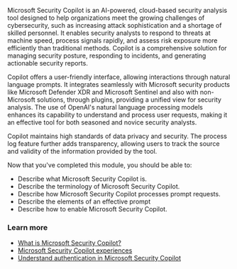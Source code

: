 
Microsoft Security Copilot is an AI-powered, cloud-based security analysis tool designed to help organizations meet the growing challenges of cybersecurity, such as increasing attack sophistication and a shortage of skilled personnel. It enables security analysts to respond to threats at machine speed, process signals rapidly, and assess risk exposure more efficiently than traditional methods. Copilot is a comprehensive solution for managing security posture, responding to incidents, and generating actionable security reports.

Copilot offers a user-friendly interface, allowing interactions through natural language prompts. It integrates seamlessly with Microsoft security products like Microsoft Defender XDR and Microsoft Sentinel and also with non-Microsoft solutions, through plugins, providing a unified view for security analysis. The use of OpenAI's natural language processing models enhances its capability to understand and process user requests, making it an effective tool for both seasoned and novice security analysts.

Copilot maintains high standards of data privacy and security. The process log feature further adds transparency, allowing users to track the source and validity of the information provided by the tool.

Now that you've completed this module, you should be able to:

- Describe what Microsoft Security Copilot is.
- Describe the terminology of Microsoft Security Copilot.
- Describe how Microsoft Security Copilot processes prompt requests.
- Describe the elements of an effective prompt
- Describe how to enable Microsoft Security Copilot.

### Learn more

- [What is Microsoft Security Copilot?](/security-copilot/microsoft-security-copilot)
- [Microsoft Security Copilot experiences](/security-copilot/experiences-security-copilot)
- [Understand authentication in Microsoft Security Copilot](/security-copilot/authentication)